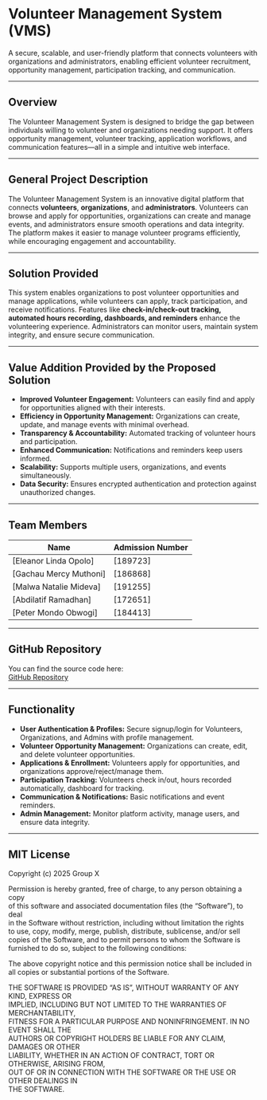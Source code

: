 # Volunteer Management System (VMS)

A secure, scalable, and user-friendly platform that connects volunteers with organizations and administrators, enabling efficient volunteer recruitment, opportunity management, participation tracking, and communication.  

---

## Overview

The Volunteer Management System is designed to bridge the gap between individuals willing to volunteer and organizations needing support. It offers opportunity management, volunteer tracking, application workflows, and communication features—all in a simple and intuitive web interface.  

---

## General Project Description

The Volunteer Management System is an innovative digital platform that connects **volunteers**, **organizations**, and **administrators**. Volunteers can browse and apply for opportunities, organizations can create and manage events, and administrators ensure smooth operations and data integrity. The platform makes it easier to manage volunteer programs efficiently, while encouraging engagement and accountability.  

---

## Solution Provided

This system enables organizations to post volunteer opportunities and manage applications, while volunteers can apply, track participation, and receive notifications. Features like **check-in/check-out tracking, automated hours recording, dashboards, and reminders** enhance the volunteering experience. Administrators can monitor users, maintain system integrity, and ensure secure communication.  

---

## Value Addition Provided by the Proposed Solution

- **Improved Volunteer Engagement:** Volunteers can easily find and apply for opportunities aligned with their interests.  
- **Efficiency in Opportunity Management:** Organizations can create, update, and manage events with minimal overhead.  
- **Transparency & Accountability:** Automated tracking of volunteer hours and participation.  
- **Enhanced Communication:** Notifications and reminders keep users informed.  
- **Scalability:** Supports multiple users, organizations, and events simultaneously.  
- **Data Security:** Ensures encrypted authentication and protection against unauthorized changes.  

---

## Team Members

| Name                  | Admission Number    |
|-----------------------|---------------------|
| [Eleanor Linda Opolo] | [189723]            |
| [Gachau Mercy Muthoni]| [186868]            |
| [Malwa Natalie Mideva]| [191255]            |
| [Abdilatif Ramadhan]  | [172651]            |
| [Peter Mondo Obwogi]  | [184413]            |

---

## GitHub Repository

You can find the source code here:  
[GitHub Repository](https://github.com/lindaopolo7896/IAP_VOLUNTRACK_GRP_A13.git)  

---


## Functionality

- **User Authentication & Profiles:** Secure signup/login for Volunteers, Organizations, and Admins with profile management.  
- **Volunteer Opportunity Management:** Organizations can create, edit, and delete volunteer opportunities.  
- **Applications & Enrollment:** Volunteers apply for opportunities, and organizations approve/reject/manage them.  
- **Participation Tracking:** Volunteers check in/out, hours recorded automatically, dashboard for tracking.  
- **Communication & Notifications:** Basic notifications and event reminders.  
- **Admin Management:** Monitor platform activity, manage users, and ensure data integrity.  

---

## MIT License  

Copyright (c) 2025 Group X  

Permission is hereby granted, free of charge, to any person obtaining a copy  
of this software and associated documentation files (the “Software”), to deal  
in the Software without restriction, including without limitation the rights  
to use, copy, modify, merge, publish, distribute, sublicense, and/or sell  
copies of the Software, and to permit persons to whom the Software is  
furnished to do so, subject to the following conditions:  

The above copyright notice and this permission notice shall be included in  
all copies or substantial portions of the Software.  

THE SOFTWARE IS PROVIDED “AS IS”, WITHOUT WARRANTY OF ANY KIND, EXPRESS OR  
IMPLIED, INCLUDING BUT NOT LIMITED TO THE WARRANTIES OF MERCHANTABILITY,  
FITNESS FOR A PARTICULAR PURPOSE AND NONINFRINGEMENT. IN NO EVENT SHALL THE  
AUTHORS OR COPYRIGHT HOLDERS BE LIABLE FOR ANY CLAIM, DAMAGES OR OTHER  
LIABILITY, WHETHER IN AN ACTION OF CONTRACT, TORT OR OTHERWISE, ARISING FROM,  
OUT OF OR IN CONNECTION WITH THE SOFTWARE OR THE USE OR OTHER DEALINGS IN  
THE SOFTWARE.  
